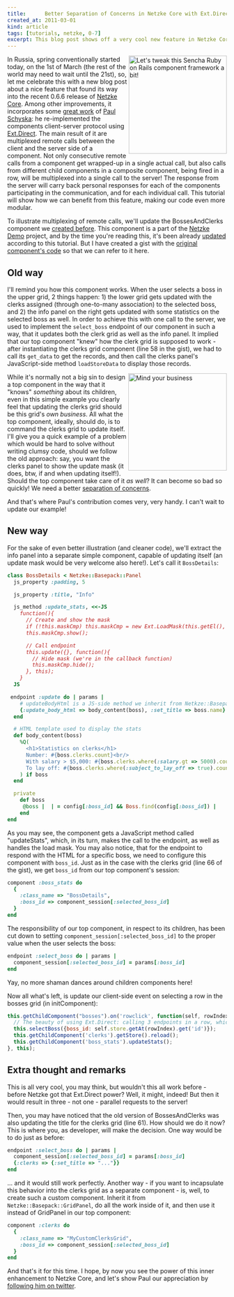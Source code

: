 ```yaml
---
title:      Better Separation of Concerns in Netzke Core with Ext.Direct
created_at: 2011-03-01
kind: article
tags: [tutorials, netzke, 0-7]
excerpt: This blog post shows off a very cool new feature in Netzke Core which allows for much cleaner code in composite components.
---
```

<img align="right" class="frame-right" width="225" height="225" src="http://writelesscode.com/images/2011-03-01-1.jpeg" alt="Let's tweak this Sencha Ruby on Rails component framework a bit!"/>In Russia, spring conventionally started today, on the 1st of March (the rest of the world may need to wait until the 21st), so, let me celebrate this with a new blog post about a nice feature that found its way into the recent 0.6.6 release of [Netzke Core](https://github.com/netzke/netzke-core). Among other improvements, it incorporates some [great work](http://pschyska.blogspot.com/2011/02/introducing-extdirect-to-netzke.html) of [Paul Schyska](http://twitter.com/pschyska): he re-implemented the components client-server protocol using [Ext.Direct](http://www.sencha.com/products/extjs/extdirect/). The main result of it are multiplexed remote calls between the client and the server side of a component. Not only consecutive remote calls from a component get wrapped-up in a single actual call, but also calls from different child components in a composite component, being fired in a row, will be multiplexed into a single call to the server! The response from the server will carry back personal responses for each of the components participating in the communication, and for each individual call. This tutorial will show how we can benefit from this feature, making our code even more modular.

To illustrate multiplexing of remote calls, we'll update the BossesAndClerks component we [created before](http://writelesscode.com/blog/2009/09/24/building-rails-extjs-reusable-components-with-netzke-part-3/). This component is a part of the [Netzke Demo](https://github.com/netzke/netzke-demo) project, and by the time you're reading this, it's been already [updated](http://demo.netzke.org/#bosses_and_clerks) according to this tutorial. But I have created a gist with the [original component's code](https://gist.github.com/847722) so that we can refer to it here.

## Old way
I'll remind you how this component works. When the user selects a boss in the upper grid, 2 things happen: 1) the lower grid gets updated with the clerks assigned (through one-to-many association) to the selected boss, and 2) the info panel on the right gets updated with some statistics on the selected boss as well. In order to achieve this with one call to the server, we used to implement the `select_boss` endpoint of our component in such a way, that it updates both the clerk grid as well as the info panel. It implied that our top component "knew" how the clerk grid is supposed to work - after instantiating the clerks grid component (line 58 in the gist), we had to call its `get_data` to get the records, and then call the clerks panel's JavaScript-side method `loadStoreData` to display those records.

<img align="right" class="frame-right" width="226" height="223" src="http://writelesscode.com/images/2011-03-01-2.jpeg" alt="Mind your business"/>While it's normally not a big sin to design a top component in the way that it "knows" *something* about its children, even in this simple example you clearly feel that updating the clerks grid should be this grid's *own business*. All what the top component, ideally, should do, is to command the clerks grid to update itself. I'll give you a quick example of a problem which would be hard to solve without writing clumsy code, should we follow the old approach: say, you want the clerks panel to show the update mask (it does, btw, if and when updating itself!). Should the top component take care of it *as well*? It can become so bad so quickly! We need a better [separation of concerns](http://en.wikipedia.org/wiki/Separation_of_concerns).

And that's where Paul's contribution comes very, very handy. I can't wait to update our example!

## New way
For the sake of even better illustration (and cleaner code), we'll extract the info panel into a separate simple component, capable of updating itself (an update mask would be very welcome also here!). Let's call it `BossDetails`:

~~~ruby
class BossDetails < Netzke::Basepack::Panel
  js_property :padding, 5

  js_property :title, "Info"

  js_method :update_stats, <<-JS
    function(){
      // Create and show the mask
      if (!this.maskCmp) this.maskCmp = new Ext.LoadMask(this.getEl(), {msg: "Updating..."});
      this.maskCmp.show();

      // Call endpoint
      this.update({}, function(){
        // Hide mask (we're in the callback function)
        this.maskCmp.hide();
      }, this);
    }
  JS

 endpoint :update do | params |
    # updateBodyHtml is a JS-side method we inherit from Netkze::Basepack::Panel
    {:update_body_html => body_content(boss), :set_title => boss.name}
  end

  # HTML template used to display the stats
  def body_content(boss)
    %Q(
      <h1>Statistics on clerks</h1>
      Number: #{boss.clerks.count}<br/>
      With salary > $5,000: #{boss.clerks.where(:salary.gt => 5000).count}<br/>
      To lay off: #{boss.clerks.where(:subject_to_lay_off => true).count}
    ) if boss
  end

  private
    def boss
     @boss |  | = config[:boss_id] && Boss.find(config[:boss_id]) |
    end
end
~~~


As you may see, the component gets a JavaScript method called "updateStats", which, in its turn, makes the call to the endpoint, as well as handles the load mask. You may also notice, that for the endpoint to respond with the HTML for a specific boss, we need to configure this component with `boss_id`. Just as in the case with the clerks grid (line 66 of the gist), we get `boss_id` from our top component's session:

~~~ruby
component :boss_stats do
  {
    :class_name => "BossDetails",
    :boss_id => component_session[:selected_boss_id]
  }
end
~~~

The responsibility of our top component, in respect to its children, has been cut down to setting `component_session[:selected_boss_id]` to the proper value when the user selects the boss:

~~~ruby
endpoint :select_boss do | params |
  component_session[:selected_boss_id] = params[:boss_id]
end
~~~

Yay, no more shaman dances around children components here!

Now all what's left, is update our client-side event on selecting a row in the bosses grid (in initComponent):

~~~javascript
this.getChildComponent("bosses").on('rowclick', function(self, rowIndex){
  // The beauty of using Ext.Direct: calling 3 endpoints in a row, which results in a single call to the server!
  this.selectBoss({boss_id: self.store.getAt(rowIndex).get('id')});
  this.getChildComponent('clerks').getStore().reload();
  this.getChildComponent('boss_stats').updateStats();
}, this);
~~~

## Extra thought and remarks

This is all very cool, you may think, but wouldn't this all work before - before Netzke got that Ext.Direct power? Well, it might, indeed! But then it would result in three - not one - parallel requests to the server!

Then, you may have noticed that the old version of BossesAndClerks was also updating the title for the clerks grid (line 61). How should we do it now? This is where you, as developer, will make the decision. One way would be to do just as before:

~~~ruby
endpoint :select_boss do | params |
  component_session[:selected_boss_id] = params[:boss_id]
  {:clerks => {:set_title => "..."}}
end
~~~

... and it would still work perfectly. Another way - if you want to incapsulate this behavior into the clerks grid as a separate component - is, well, to create such a custom component. Inherit it from `Netzke::Basepack::GridPanel`, do all the work inside of it, and then use it instead of GridPanel in our top component:

~~~ruby
component :clerks do
  {
    :class_name => "MyCustomClerksGrid",
    :boss_id => component_session[:selected_boss_id]
  }
end
~~~

And that's it for this time. I hope, by now you see the power of this inner enhancement to Netzke Core, and let's show Paul our appreciation by [following him on twitter](http://twitter.com/pschyska).
